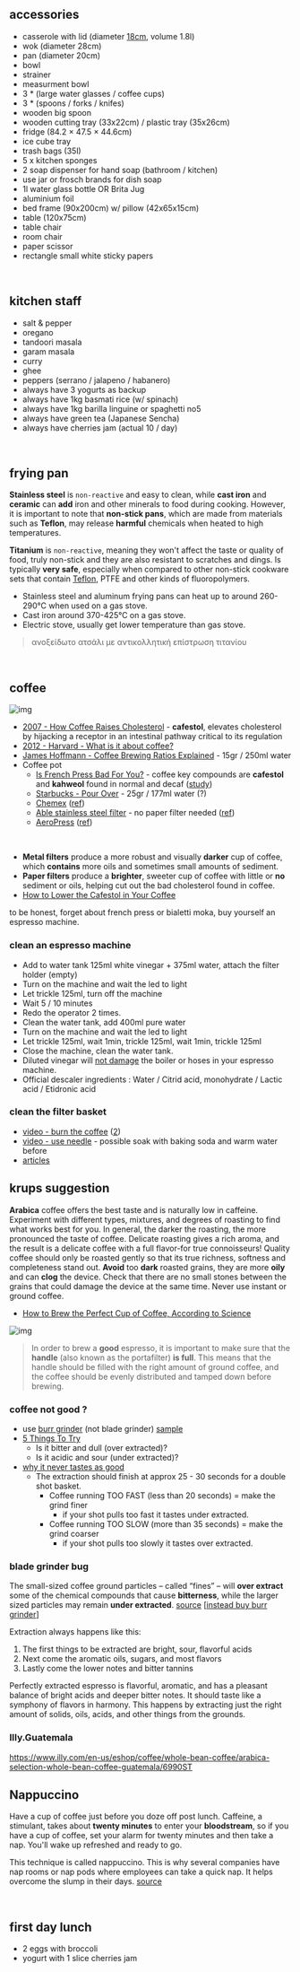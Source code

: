 ## accessories  
* casserole with lid (diameter [18cm](https://www.skroutz.gr/s/16098709/Lamart-Rock-%CE%92%CE%B1%CE%B8%CE%B9%CE%AC-%CE%9A%CE%B1%CF%84%CF%83%CE%B1%CF%81%CF%8C%CE%BB%CE%B1-%CE%B1%CF%80%CF%8C-%CE%91%CE%BB%CE%BF%CF%85%CE%BC%CE%AF%CE%BD%CE%B9%CE%BF-2-1lt-18cm-LT1137.html), volume 1.8l)
* wok (diameter 28cm)
* pan (diameter 20cm)
* bowl
* strainer
* measurment bowl
* 3 * (large water glasses / coffee cups)
* 3 * (spoons / forks / knifes)
* wooden big spoon
* wooden cutting tray (33x22cm) / plastic tray (35x26cm)
* fridge (84.2 × 47.5 × 44.6cm)
* ice cube tray
* trash bags (35l)
* 5 x kitchen sponges
* 2 soap dispenser for hand soap (bathroom / kitchen)  
* use jar or frosch brands for dish soap
* 1l water glass bottle OR Brita Jug
* aluminium foil
* bed frame (90x200cm) w/ pillow (42x65x15cm)
* table (120x75cm)
* table chair
* room chair
* paper scissor
* rectangle small white sticky papers

&nbsp;
## kitchen staff  
* salt & pepper
* oregano
* tandoori masala
* garam masala
* curry
* ghee
* peppers (serrano / jalapeno / habanero)
* always have 3 yogurts as backup
* always have 1kg basmati rice (w/ spinach)
* always have 1kg barilla linguine or spaghetti no5
* always have green tea (Japanese Sencha)
* always have cherries jam (actual 10 / day)  

&nbsp;
## frying pan

**Stainless steel** is `non-reactive` and easy to clean, while **cast iron** and **ceramic** can **add** iron and other minerals to food during cooking. However, it is important to note that **non-stick pans**, which are made from materials such as **Teflon**, may release **harmful** chemicals when heated to high temperatures.  

**Titanium** is `non-reactive`, meaning they won't affect the taste or quality of food, truly non-stick and they are also resistant to scratches and dings. Is typically **very safe**, especially when compared to other non-stick cookware sets that contain [Teflon](https://www.webmd.com/food-recipes/is-teflon-coating-safe), PTFE and other kinds of fluoropolymers.

* Stainless steel and aluminum frying pans can heat up to around 260-290°C when used on a gas stove.  
* Cast iron around 370-425°C on a gas stove.  
* Electric stove, usually get lower temperature than gas stove.  


> ανοξείδωτο ατσάλι με αντικολλητική επίστρωση τιτανίου  

&nbsp;
## coffee

![img](../assets/france_pot_vs_paper.jpg)

* [2007 - How Coffee Raises Cholesterol](https://www.sciencedaily.com/releases/2007/06/070614162223.htm) - **cafestol**, elevates cholesterol by hijacking a receptor in an intestinal pathway critical to its regulation
* [2012 - Harvard - What is it about coffee?](https://www.health.harvard.edu/healthbeat/what-is-it-about-coffee)
* [James Hoffmann - Coffee Brewing Ratios Explained](https://www.youtube.com/watch?v=ipB6P1uzNYM) - 15gr / 250ml water
* Coffee pot
  * [Is French Press Bad For You?](https://voltagecoffee.com/is-french-press-coffee-bad-for-you/) - coffee key compounds are **cafestol** and **kahweol** found in normal and decaf ([study](https://www.sciencedirect.com/science/article/pii/S0963996912002360))
  * [Starbucks - Pour Over](https://athome.starbucks.com/how-to-brew-coffee-at-home-pour-over/) - 25gr / 177ml water (?)
  * [Chemex](https://www.hopculture.com/best-coffee-maker-chemex-vs-french-press-debate/) ([ref](https://www.kava.cz/vyhledavani/?string=chemex))
  * [Able stainless steel filter](https://ablebrewing.com/products/able-kone-coffee-filter) - no paper filter needed ([ref](https://www.kava.cz/nature-friendly/able-kone-ocelovy-filtr-pro-chemex/))
  * [AeroPress](https://aeropress.com/) ([ref](https://www.kava.cz/aeropress/aeropress/))  

&nbsp;
* **Metal filters** produce a more robust and visually **darker** cup of coffee, which **contains** more oils and sometimes small amounts of sediment.
* **Paper filters** produce a **brighter**, sweeter cup of coffee with little or **no** sediment or oils, helping cut out the bad cholesterol found in coffee. 
* [How to Lower the Cafestol in Your Coffee](https://dhrupurohit.com/try-this-cafestol/)  

to be honest, forget about french press or bialetti moka, buy yourself an espresso machine.  

### clean an espresso machine
- Add to water tank 125ml white vinegar + 375ml water, attach the filter holder (empty)
- Turn on the machine and wait the led to light
- Let trickle 125ml, turn off the machine
- Wait 5 / 10 minutes
- Redo the operator 2 times.
- Clean the water tank, add 400ml pure water
- Turn on the machine and wait the led to light
- Let trickle 125ml, wait 1min, trickle 125ml, wait 1min, trickle 125ml
- Close the machine, clean the water tank.  
- Diluted vinegar will [not damage](https://coffee.stackexchange.com/a/4205) the boiler or hoses in your espresso machine.
- Official descaler ingredients : Water / Citrid acid, monohydrate / Lactic acid / Etidronic acid  

### clean the filter basket
* [video - burn the coffee](https://www.youtube.com/watch?v=q_YrpnsrscU) ([2](https://www.youtube.com/watch?v=E6oG_RYDqMo))
* [video - use needle](https://youtu.be/vuRmnOiE03Q?t=83) - possible soak with baking soda and warm water before
* [articles](https://www.google.com/search?q=espresso+filter+handle+clean)  


## krups suggestion
**​Arabica** coffee offers the best taste and is naturally low in caffeine. Experiment with different types, mixtures, and degrees of roasting to find what works best for you. In general, the darker the roasting, the more pronounced the taste of coffee. Delicate roasting gives a rich aroma, and the result is a delicate coffee with a full flavor-for true connoisseurs! Quality coffee should only be roasted gently so that its true richness, softness and completeness stand out. **Avoid** too **dark** roasted grains, they are more **oily** and can **clog** the device. Check that there are no small stones between the grains that could damage the device at the same time. Never use instant or ground coffee.  

* [How to Brew the Perfect Cup of Coffee, According to Science](https://theconversation.com/how-to-make-the-perfect-cup-of-coffee-with-a-little-help-from-science-129398)  

![img](../assets/terrible_espresso.jpg)  

> In order to brew a **good** espresso, it is important to make sure that the **handle** (also known as the portafilter) **is full**. This means that the handle should be filled with the right amount of ground coffee, and the coffee should be evenly distributed and tamped down before brewing.  

### coffee not good ?
* use [burr grinder](https://www.homegrounds.co/coffee-grind-chart/) (not blade grinder) [sample](https://coffeetechniciansguild.org/blog/2018/8/14/selecting-a-burr-type-for-an-espresso-grinder)
* [5 Things To Try](https://www.javapresse.com/blogs/espresso/espresso-troubleshooting-5-things-to-try)
  * Is it bitter and dull (over extracted)?
  * Is it acidic and sour (under extracted)?
* [why it never tastes as good](https://www.threellamascoffee.com/blogs/news/home-espresso-coffee-why-it-never-tastes-as-good-as-an-espresso-from-your-cafe)
  * The extraction should finish at approx 25 - 30 seconds for a double shot basket.
    * Coffee running TOO FAST (less than 20 seconds) = make the grind finer
      * if your shot pulls too fast it tastes under extracted.
    * Coffee running TOO SLOW (more than 35 seconds) = make the grind coarser  
      *  if your shot pulls too slowly it tastes over extracted.  

###  blade grinder bug  
The small-sized coffee ground particles – called “fines” – will **over extract** some of the chemical compounds that cause **bitterness**, while the larger sized particles may remain **under extracted**.  [source](https://foodal.com/drinks-2/coffee/grinders/why-you-shouldnt-use-a-blade-grinder-for-your-coffee/)  [[instead buy burr grinder](https://www.amazon.co.uk/dp/B09W9N1ZWV/)]  


Extraction always happens like this:  

1. The first things to be extracted are bright, sour, flavorful acids
2. Next come the aromatic oils, sugars, and most flavors
3. Lastly come the lower notes and bitter tannins  

Perfectly extracted espresso is flavorful, aromatic, and has a pleasant balance of bright acids and deeper bitter notes. It should taste like a symphony of flavors in harmony. This happens by extracting just the right amount of solids, oils, acids, and other things from the grounds.  

### Illy.Guatemala
https://www.illy.com/en-us/eshop/coffee/whole-bean-coffee/arabica-selection-whole-bean-coffee-guatemala/6990ST  

## Nappuccino
Have a cup of coffee just before you doze off post lunch. Caffeine, a stimulant, takes about **twenty minutes** to enter your **bloodstream**, so if you have a cup of coffee, set your alarm for twenty minutes and then take a nap. You'll wake up refreshed and ready to go.

This technique is called nappuccino. This is why several companies have nap rooms or nap pods where employees can take a quick nap. It helps overcome the slump in their days. [source](https://bip.so/@TIL_/Nappucino-iZTgy)

&nbsp;
## first day lunch
* 2 eggs with broccoli
* yogurt with 1 slice cherries jam